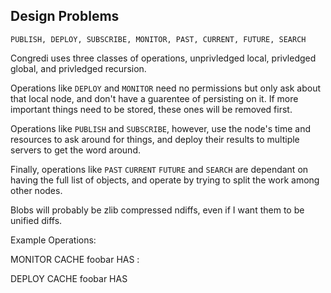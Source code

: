 ## Design Problems

`PUBLISH, DEPLOY, SUBSCRIBE, MONITOR, PAST, CURRENT, FUTURE, SEARCH`

Congredi uses three classes of operations, unprivledged local,
privledged global, and privledged recursion.

Operations like `DEPLOY` and `MONITOR` need no permissions but
only ask about that local node, and don't have a guarentee of
persisting on it. If more important things need to be stored,
these ones will be removed first.

Operations like `PUBLISH` and `SUBSCRIBE`, however, use the
node's time and resources to ask around for things, and deploy
their results to multiple servers to get the word around.

Finally, operations like `PAST` `CURRENT` `FUTURE` and `SEARCH`
are dependant on having the full list of objects, and operate
by trying to split the work among other nodes.


Blobs will probably be zlib compressed ndiffs, even if I want them to be
unified diffs.

Example Operations:

MONITOR CACHE foobar HAS : <listobject>

DEPLOY CACHE foobar HAS <listobject>

